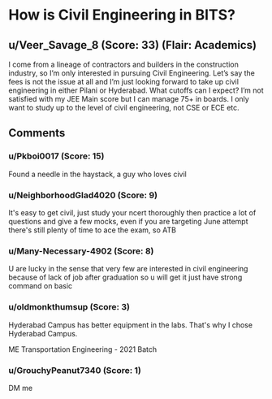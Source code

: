 # How is Civil Engineering in BITS?
## u/Veer_Savage_8 (Score: 33) (Flair: Academics)
I come from a lineage of contractors and builders in the construction industry, so I’m only interested in pursuing Civil Engineering. Let’s say the fees is not the issue at all and I’m just looking forward to take up civil engineering in either Pilani or Hyderabad. What cutoffs can I expect? I’m not satisfied with my JEE Main score but I can manage 75+ in boards. I only want to study up to the level of civil engineering, not CSE or ECE etc.


## Comments

### u/Pkboi0017 (Score: 15)
Found a needle in the haystack, a guy who loves civil


### u/NeighborhoodGlad4020 (Score: 9)
It's easy to get civil, just study your ncert thoroughly then practice a lot of questions and give a few mocks, even if you are targeting June attempt there's still plenty of time to ace the exam, so ATB


### u/Many-Necessary-4902 (Score: 8)
U are lucky in the sense that very few are interested in civil engineering because of lack of job after graduation so u will get it just have strong command on basic


### u/oldmonkthumsup (Score: 3)
Hyderabad Campus has better equipment in the labs. That's why I chose Hyderabad Campus. 

ME Transportation Engineering - 2021 Batch


### u/GrouchyPeanut7340 (Score: 1)
DM me




